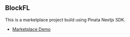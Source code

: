 ## BlockFL

This is a marketplace project build using Pinata Nextjs SDK.

- [Marketplace Demo]([https://www.loom.com/share/f467366daec54de78e0d2b6ed881d7c5?sid=508287b4-4ffc-4fff-a2e4-58824544fa0a])
